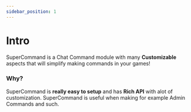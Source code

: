 ```yaml
---
sidebar_position: 1
---
```


# Intro

SuperCommand is a Chat Command module with many **Customizable** aspects that will simplify making commands in your games!

### Why?

SuperCommand is **really easy to setup** and has **Rich API** with alot of customization.
SuperCommand is useful when making for example Admin Commands and such.